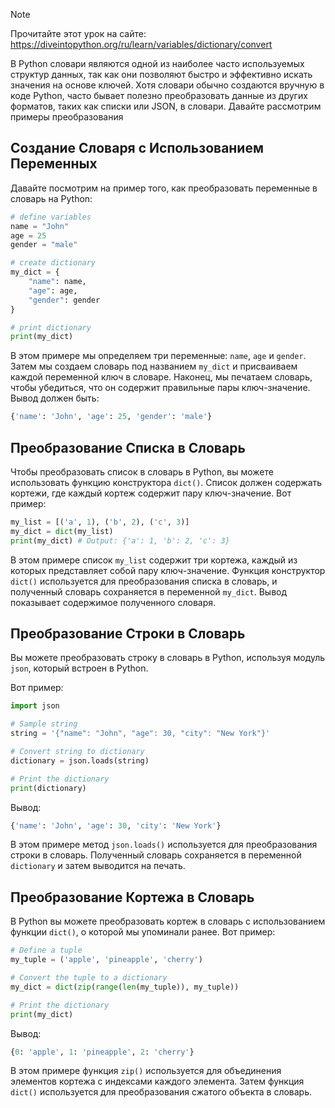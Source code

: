 > [!NOTE]
> Прочитайте этот урок на сайте: https://diveintopython.org/ru/learn/variables/dictionary/convert

В Python словари являются одной из наиболее часто используемых структур данных, так как они позволяют быстро и эффективно искать значения на основе ключей. Хотя словари обычно создаются вручную в коде Python, часто бывает полезно преобразовать данные из других форматов, таких как списки или JSON, в словари. Давайте рассмотрим примеры преобразования

## Создание Словаря с Использованием Переменных

Давайте посмотрим на пример того, как преобразовать переменные в словарь на Python:

```python
# define variables
name = "John"
age = 25
gender = "male"

# create dictionary
my_dict = {
    "name": name,
    "age": age,
    "gender": gender
}

# print dictionary
print(my_dict)
```

В этом примере мы определяем три переменные: `name`, `age` и `gender`. Затем мы создаем словарь под названием `my_dict` и присваиваем каждой переменной ключ в словаре. Наконец, мы печатаем словарь, чтобы убедиться, что он содержит правильные пары ключ-значение. Вывод должен быть:

```python
{'name': 'John', 'age': 25, 'gender': 'male'}
```

## Преобразование Списка в Словарь

Чтобы преобразовать список в словарь в Python, вы можете использовать функцию конструктора `dict()`. Список должен содержать кортежи, где каждый кортеж содержит пару ключ-значение. Вот пример:

```python
my_list = [('a', 1), ('b', 2), ('c', 3)]
my_dict = dict(my_list)
print(my_dict) # Output: {'a': 1, 'b': 2, 'c': 3}
```

В этом примере список `my_list` содержит три кортежа, каждый из которых представляет собой пару ключ-значение. Функция конструктор `dict()` используется для преобразования списка в словарь, и полученный словарь сохраняется в переменной `my_dict`. Вывод показывает содержимое полученного словаря.

## Преобразование Строки в Словарь

Вы можете преобразовать строку в словарь в Python, используя модуль `json`, который встроен в Python.

Вот пример:

```python
import json

# Sample string
string = '{"name": "John", "age": 30, "city": "New York"}'

# Convert string to dictionary
dictionary = json.loads(string)

# Print the dictionary
print(dictionary)
```

Вывод:

```python
{'name': 'John', 'age': 30, 'city': 'New York'}
```

В этом примере метод `json.loads()` используется для преобразования строки в словарь. Полученный словарь сохраняется в переменной `dictionary` и затем выводится на печать.

## Преобразование Кортежа в Словарь

В Python вы можете преобразовать кортеж в словарь с использованием функции `dict()`, о которой мы упоминали ранее. Вот пример:

```python
# Define a tuple
my_tuple = ('apple', 'pineapple', 'cherry')

# Convert the tuple to a dictionary
my_dict = dict(zip(range(len(my_tuple)), my_tuple))

# Print the dictionary
print(my_dict)
```

Вывод:

```python
{0: 'apple', 1: 'pineapple', 2: 'cherry'}
```

В этом примере функция `zip()` используется для объединения элементов кортежа с индексами каждого элемента. Затем функция 
`dict()` используется для преобразования сжатого объекта в словарь.
